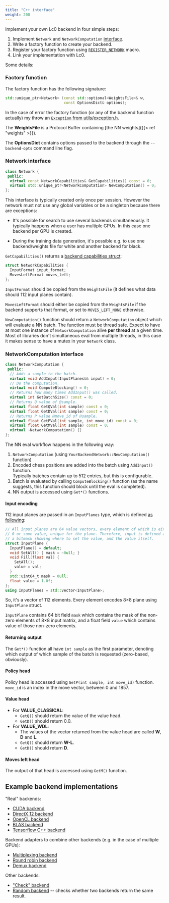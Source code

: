 ```yaml
---
title: "C++ interface"
weight: 200
---
```


Implement your own Lc0 backend in four simple steps:

1. Implement `Network` and `NetworkComputation` [interface](https://github.com/LeelaChessZero/lc0/blob/master/src/neural/network.h#L56).
2. Write a factory function to create your backend.
3. Register your factory function using [`REGISTER_NETWORK`](https://github.com/LeelaChessZero/lc0/blob/master/src/neural/factory.h#L132) macro.
4. Link your implementation with Lc0.

Some details:

### Factory function

The factory function has the following signature:

```cpp
std::unique_ptr<Network> (const std::optional<WeightsFile>& w,
                          const OptionsDict& options);
```

In the case of error the factory function (or any of the backend function actually) my throw an [`Exception` from utils/exception.h](https://github.com/LeelaChessZero/lc0/blob/master/src/utils/exception.h).

The **WeightsFile** is a Protocol Buffer containing [the NN weights]({{< ref "weights" >}}).

The **OptionsDict** contains options passed to the backend through the `--backend-opts` command line flag.


### Network interface

```cpp
class Network {
 public:
  virtual const NetworkCapabilities& GetCapabilities() const = 0;
  virtual std::unique_ptr<NetworkComputation> NewComputation() = 0;
};
```

This interface is typically created only once per session. However the network must not use any global variables or be a singleton because there are exceptions:

* It's possible for search to use several backends simultaneously. It typically happens when a user has multiple GPUs. In this case one backend per GPU is created.

* During the training data generation, it's possible e.g. to use one backend/weights file for white and another backend for black.

`GetCapabilities()` returns a [backend capabilities struct](https://github.com/LeelaChessZero/lc0/blob/master/src/neural/network.h#L85):

```cpp
struct NetworkCapabilities {
  InputFormat input_format;
  MovesLeftFormat moves_left;
};
```

`InputFormat` should be copied from the `WeightsFile` (it defines what data should 112 input planes contain).

`MovesLeftFormat` should either be copied from the `WeightsFile` if the backend supports that format, or set to `MOVES_LEFT_NONE` otherwise.

`NewComputation()` function should return a `NetworkComputation` object which will evaluate a NN batch. The function must be thread safe. Expect to have at most one instance of `NetworkComputation` alive **per thread** at a given time. Most of libraries don't simultaneous eval from multiple threads, in this case it makes sense to have a mutex in your `Network` class.

### NetworkComputation interface

```cpp
class NetworkComputation {
 public:
  // Adds a sample to the batch.
  virtual void AddInput(InputPlanes&& input) = 0;
  // Do the computation.
  virtual void ComputeBlocking() = 0;
  // Returns how many times AddInput() was called.
  virtual int GetBatchSize() const = 0;
  // Returns Q value of @sample.
  virtual float GetQVal(int sample) const = 0;
  virtual float GetDVal(int sample) const = 0;
  // Returns P value @move_id of @sample.
  virtual float GetPVal(int sample, int move_id) const = 0;
  virtual float GetMVal(int sample) const = 0;
  virtual ~NetworkComputation() {}
};
```

The NN eval workflow happens in the following way:

1. `NetworkComputation` (using `YourBackendNetwork::NewComputation()` function)
2. Encoded chess positions are added into the batch using `AddInput()` function.  
   Typically batches contain up to 512 entries, but this is configurable.
3. Batch is evaluated by calling `ComputeBlocking()` function (as the name suggests, this function should block until the eval is completed).
4. NN output is accessed using `Get*()` functions.

#### Input encoding

112 input planes are passed in an `InputPlanes` type, which is defined [as following](https://github.com/LeelaChessZero/lc0/blob/master/src/neural/network.h#L53):

```cpp
// All input planes are 64 value vectors, every element of which is either
// 0 or some value, unique for the plane. Therefore, input is defined as
// a bitmask showing where to set the value, and the value itself.
struct InputPlane {
  InputPlane() = default;
  void SetAll() { mask = ~0ull; }
  void Fill(float val) {
    SetAll();
    value = val;
  }
  std::uint64_t mask = 0ull;
  float value = 1.0f;
};
using InputPlanes = std::vector<InputPlane>;
```

So, it's a vector of 112 elements. Every element encodes 8×8 plane using `InputPlane` struct.

`InputPlane` contains 64 bit field `mask` which contains the mask of the non-zero elements of 8×8 input matrix, and a float field `value` which contains value of those non-zero elements.

#### Returning output

The `Get*()` function all have `int sample` as the first parameter, denoting which output of which sample of the batch is requested (zero-based, obviously).

#### Policy head

Policy head is accessed using `GetP(int sample, int move_id)` function. `move_id` is an index in the move vector, between 0 and 1857.

#### Value head

* For **VALUE_CLASSICAL**:
    * `GetQ()` should return the value of the value head.
    * `GetD()` should return 0.0.
* For **VALUE_WDL**:
    * The values of the vector returned from the value head are called **W**, **D** and **L**.
    * `GetQ()` should return **W-L**.
    * `GetD()` should return **D**.

#### Moves left head

The output of that head is accessed using `GetM()` function.

## Example backend implementations

"Real" backends:

* [CUDA backend](https://github.com/LeelaChessZero/lc0/blob/master/src/neural/cuda/network_cudnn.cc)
* [DirectX 12 backend](https://github.com/LeelaChessZero/lc0/blob/master/src/neural/dx/network_dx.cc)
* [OpenCL backend](https://github.com/LeelaChessZero/lc0/blob/master/src/neural/opencl/network_opencl.cc)
* [BLAS backend](https://github.com/LeelaChessZero/lc0/blob/master/src/neural/blas/network_blas.cc)
* [Tensorflow C++ backend](https://github.com/LeelaChessZero/lc0/blob/master/src/neural/network_tf_cc.cc)


Backend adapters to combine other backends (e.g. in the case of multiple GPUs):

* [Multiplexing backend](https://github.com/LeelaChessZero/lc0/blob/master/src/neural/network_mux.cc)
* [Round robin backend](https://github.com/LeelaChessZero/lc0/blob/master/src/neural/network_rr.cc)
* [Demux backend](https://github.com/LeelaChessZero/lc0/blob/master/src/neural/network_demux.cc)

Other backends:

* ["Check" backend](https://github.com/LeelaChessZero/lc0/blob/master/src/neural/network_random.cc)
* [Random backend](https://github.com/LeelaChessZero/lc0/blob/master/src/neural/network_check.cc) -- checks whether two backends return the same result.